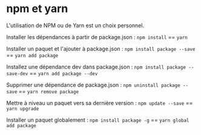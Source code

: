 # npm et yarn

L'utilisation de NPM ou de Yarn est un choix personnel.

Installer les dépendances à partir de package.json : `npm install` == `yarn`

Installer un paquet et l'ajouter à package.json : `npm install package --save` == `yarn add package`

Installez une dépendance dev dans package.json : `npm install package --save-dev` == `yarn add package --dev`

Supprimer une dépendance de package.json : `npm uninstall package --save` == `yarn remove package`

Mettre à niveau un paquet vers sa dernière version : `npm update --save` == `yarn upgrade`

Installer un paquet globalement : `npm install package -g` == `yarn global add package`

